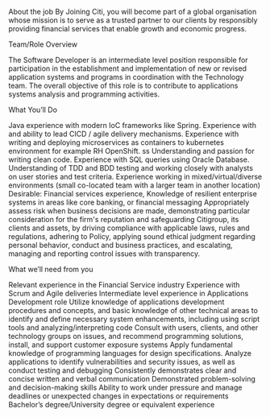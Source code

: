 About the job
By Joining Citi, you will become part of a global organisation whose mission is to serve as a trusted partner to our clients by responsibly providing financial services that enable growth and economic progress.

Team/Role Overview

The Software Developer is an intermediate level position responsible for participation in the establishment and implementation of new or revised application systems and programs in coordination with the Technology team. The overall objective of this role is to contribute to applications systems analysis and programming activities.

What You’ll Do

Java experience with modern IoC frameworks like Spring.
 Experience with and ability to lead CICD / agile delivery mechanisms.
Experience with writing and deploying microservices as containers to kubernetes environment for example RH OpenShift. ss
Understanding and passion for writing clean code.
Experience with SQL queries using Oracle Database.
Understanding of TDD and BDD testing and working closely with analysts on user stories and test criteria.
Experience working in mixed/virtual/diverse environments (small co-located team with a larger team in another location) Desirable: Financial services experience, Knowledge of resilient enterprise systems in areas like core banking, or financial messaging 
Appropriately assess risk when business decisions are made, demonstrating particular consideration for the firm's reputation and safeguarding Citigroup, its clients and assets, by driving compliance with applicable laws, rules and regulations, adhering to Policy, applying sound ethical judgment regarding personal behavior, conduct and business practices, and escalating, managing and reporting control issues with transparency.

What we’ll need from you

Relevant experience in the Financial Service industry
Experience with Scrum and Agile deliveries
Intermediate level experience in Applications Development role
Utilize knowledge of applications development procedures and concepts, and basic knowledge of other technical areas to identify and define necessary system enhancements, including using script tools and analyzing/interpreting code
Consult with users, clients, and other technology groups on issues, and recommend programming solutions, install, and support customer exposure systems
Apply fundamental knowledge of programming languages for design specifications.
Analyze applications to identify vulnerabilities and security issues, as well as conduct testing and debugging
Consistently demonstrates clear and concise written and verbal communication
Demonstrated problem-solving and decision-making skills
Ability to work under pressure and manage deadlines or unexpected changes in expectations or requirements
Bachelor’s degree/University degree or equivalent experience
